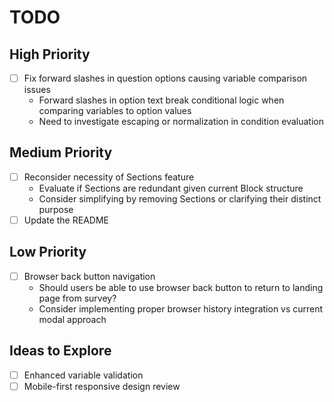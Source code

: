 # TODO

## High Priority

- [ ] Fix forward slashes in question options causing variable comparison issues
  - Forward slashes in option text break conditional logic when comparing variables to option values
  - Need to investigate escaping or normalization in condition evaluation

## Medium Priority  

- [ ] Reconsider necessity of Sections feature
  - Evaluate if Sections are redundant given current Block structure
  - Consider simplifying by removing Sections or clarifying their distinct purpose
- [ ] Update the README

## Low Priority

- [ ] Browser back button navigation
  - Should users be able to use browser back button to return to landing page from survey?
  - Consider implementing proper browser history integration vs current modal approach

## Ideas to Explore

- [ ] Enhanced variable validation
- [ ] Mobile-first responsive design review
